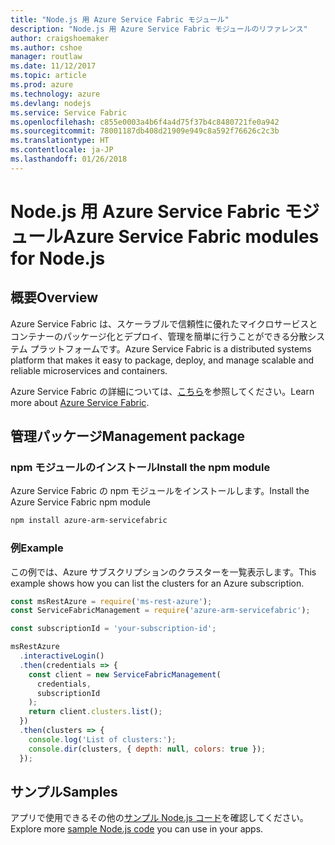 ```yaml
---
title: "Node.js 用 Azure Service Fabric モジュール"
description: "Node.js 用 Azure Service Fabric モジュールのリファレンス"
author: craigshoemaker
ms.author: cshoe
manager: routlaw
ms.date: 11/12/2017
ms.topic: article
ms.prod: azure
ms.technology: azure
ms.devlang: nodejs
ms.service: Service Fabric
ms.openlocfilehash: c855e0003a4b6f4a4d75f37b4c8480721fe0a942
ms.sourcegitcommit: 78001187db408d21909e949c8a592f76626c2c3b
ms.translationtype: HT
ms.contentlocale: ja-JP
ms.lasthandoff: 01/26/2018
---
```

# <a name="azure-service-fabric-modules-for-nodejs"></a><span data-ttu-id="5f572-103">Node.js 用 Azure Service Fabric モジュール</span><span class="sxs-lookup"><span data-stu-id="5f572-103">Azure Service Fabric modules for Node.js</span></span>

## <a name="overview"></a><span data-ttu-id="5f572-104">概要</span><span class="sxs-lookup"><span data-stu-id="5f572-104">Overview</span></span>

<span data-ttu-id="5f572-105">Azure Service Fabric は、スケーラブルで信頼性に優れたマイクロサービスとコンテナーのパッケージ化とデプロイ、管理を簡単に行うことができる分散システム プラットフォームです。</span><span class="sxs-lookup"><span data-stu-id="5f572-105">Azure Service Fabric is a distributed systems platform that makes it easy to package, deploy, and manage scalable and reliable microservices and containers.</span></span>

<span data-ttu-id="5f572-106">Azure Service Fabric の詳細については、[こちら](https://docs.microsoft.com/azure/service-fabric/service-fabric-overview)を参照してください。</span><span class="sxs-lookup"><span data-stu-id="5f572-106">Learn more about [Azure Service Fabric](https://docs.microsoft.com/azure/service-fabric/service-fabric-overview).</span></span>

## <a name="management-package"></a><span data-ttu-id="5f572-107">管理パッケージ</span><span class="sxs-lookup"><span data-stu-id="5f572-107">Management package</span></span>

### <a name="install-the-npm-module"></a><span data-ttu-id="5f572-108">npm モジュールのインストール</span><span class="sxs-lookup"><span data-stu-id="5f572-108">Install the npm module</span></span>

<span data-ttu-id="5f572-109">Azure Service Fabric の npm モジュールをインストールします。</span><span class="sxs-lookup"><span data-stu-id="5f572-109">Install the Azure Service Fabric npm module</span></span>

```bash
npm install azure-arm-servicefabric
```

### <a name="example"></a><span data-ttu-id="5f572-110">例</span><span class="sxs-lookup"><span data-stu-id="5f572-110">Example</span></span>

<span data-ttu-id="5f572-111">この例では、Azure サブスクリプションのクラスターを一覧表示します。</span><span class="sxs-lookup"><span data-stu-id="5f572-111">This example shows how you can list the clusters for an Azure subscription.</span></span>

```javascript
const msRestAzure = require('ms-rest-azure');
const ServiceFabricManagement = require('azure-arm-servicefabric');

const subscriptionId = 'your-subscription-id';

msRestAzure
  .interactiveLogin()
  .then(credentials => {
    const client = new ServiceFabricManagement(
      credentials,
      subscriptionId
    );
    return client.clusters.list();
  })
  .then(clusters => {
    console.log('List of clusters:');
    console.dir(clusters, { depth: null, colors: true });
  });
```

## <a name="samples"></a><span data-ttu-id="5f572-112">サンプル</span><span class="sxs-lookup"><span data-stu-id="5f572-112">Samples</span></span>

<span data-ttu-id="5f572-113">アプリで使用できるその他の[サンプル Node.js コード](https://azure.microsoft.com/resources/samples/?platform=nodejs)を確認してください。</span><span class="sxs-lookup"><span data-stu-id="5f572-113">Explore more [sample Node.js code](https://azure.microsoft.com/resources/samples/?platform=nodejs) you can use in your apps.</span></span>
